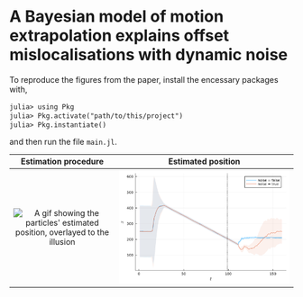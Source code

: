 # A Bayesian model of motion extrapolation explains offset mislocalisations with dynamic noise

To reproduce the figures from the paper, install the encessary packages with,

```
julia> using Pkg
julia> Pkg.activate("path/to/this/project")
julia> Pkg.instantiate()
```

and then run the file `main.jl`.


Estimation procedure            |  Estimated position
:-------------------------:|:-------------------------:
![A gif showing the particles' estimated position, overlayed to the illusion](https://github.com/phijoh/kalman-project/blob/master/readme-figures/localisation.gif)  |  ![A time series of the estimated position in the case of static and dynamic noise](https://github.com/phijoh/kalman-project/blob/master/readme-figures/position.png)
